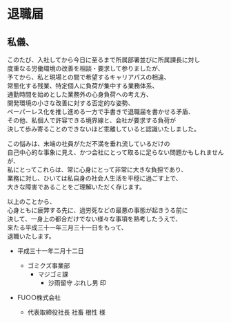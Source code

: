 # 退職届

## 私儀、

このたび、入社してから今日に至るまで所属部署並びに所属課長に対し  
度重なる労働環境の改善を相談・要求して参りましたが、  
予てから、私と現場との間で希望するキャリアパスの相違、  
常態化する残業、特定個人に負荷が集中する業務体系、  
通勤時間を始めとした業務外の心身負荷への考え方、  
開発環境の小さな改善に対する否定的な姿勢、  
ペーパーレス化を推し進める一方で手書きで退職届を書かせる矛盾、  
その他、私個人で許容できる境界線と、会社が要求する負荷が  
決して歩み寄ることのできないほど乖離していると認識いたしました。

この悩みは、末端の社員がただ不満を垂れ流しているだけの  
自己中心的な事象に見え、かつ会社にとって取るに足らない問題かもしれませんが、  
私にとってこれらは、常に心身にとって非常に大きな負担であり、  
業務に対し、ひいては私自身の社会人生活を平穏に過ごす上で、  
大きな障害であることをご理解いただく存じます。  


以上のことから、  
心身ともに疲弊する先に、過労死などの最悪の事態が起きうる前に    
決して、一身上の都合だけでない様々な事項を熟考したうえで、  
来たる平成三十一年三月三十一日をもって、  
退職いたします。  

- 平成三十一年二月十二日
  - ゴミクズ事業部
    - マジゴミ課
      - 沙雨留守 ぷれし男 印

- FU○○株式会社
  - 代表取締役社長 社畜 根性 様
  
